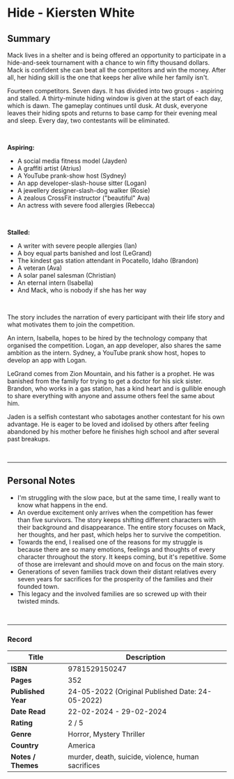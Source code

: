 # Hide - Kiersten White

## Summary
Mack lives in a shelter and is being offered an opportunity to participate in a hide-and-seek tournament with a chance to win fifty thousand dollars. Mack is confident she can beat all the competitors and win the money. After all, her hiding skill is the one that keeps her alive while her family isn't.

Fourteen competitors. Seven days. It has divided into two groups - aspiring and stalled. A thirty-minute hiding window is given at the start of each day, which is dawn. The gameplay continues until dusk. At dusk, everyone leaves their hiding spots and returns to base camp for their evening meal and sleep. Every day, two contestants will be eliminated.

<br>

<b>Aspiring:</b>
* A social media fitness model (Jayden)
* A graffiti artist (Atrius)
* A YouTube prank-show host (Sydney)
* An app developer-slash-house sitter (Logan)
* A jewellery designer-slash-dog walker (Rosie)
* A zealous CrossFit instructor ("beautiful" Ava)
* An actress with severe food allergies (Rebecca)
<br>

<b>Stalled:</b>
* A writer with severe people allergies (Ian)
* A boy equal parts banished and lost (LeGrand)
* The kindest gas station attendant in Pocatello, Idaho (Brandon)
* A veteran (Ava)
* A solar panel salesman (Christian)
* An eternal intern (Isabella)
* And Mack, who is nobody if she has her way
<br>

The story includes the narration of every participant with their life story and what motivates them to join the competition. 

An intern, Isabella, hopes to be hired by the technology company that organised the competition. Logan, an app developer, also shares the same ambition as the intern. Sydney, a YouTube prank show host, hopes to develop an app with Logan.

LeGrand comes from Zion Mountain, and his father is a prophet. He was banished from the family for trying to get a doctor for his sick sister. Brandon, who works in a gas station, has a kind heart and is gullible enough to share everything with anyone and assume others feel the same about him.

Jaden is a selfish contestant who sabotages another contestant for his own advantage. He is eager to be loved and idolised by others after feeling abandoned by his mother before he finishes high school and after several past breakups.

<br>

***

## Personal Notes
- I'm struggling with the slow pace, but at the same time, I really want to know what happens in the end.
- An overdue excitement only arrives when the competition has fewer than five survivors. The story keeps shifting different characters with their background and disappearance. The entire story focuses on Mack, her thoughts, and her past, which helps her to survive the competition.
- Towards the end, I realised one of the reasons for my struggle is because there are so many emotions, feelings and thoughts of every character throughout the story. It keeps coming, but it's repetitive. Some of those are irrelevant and should move on and focus on the main story.
- Generations of seven families track down their distant relatives every seven years for sacrifices for the prosperity of the families and their founded town.
- This legacy and the involved families are so screwed up with their twisted minds.
<br>

***
### Record
| Title | Description |
| -- | -- |
| **ISBN** | 9781529150247 |
| **Pages** | 352 |
| **Published Year** | 24-05-2022 (Original Published Date: 24-05-2022) |
| **Date Read** | 22-02-2024 - 29-02-2024 |
| **Rating** | 2 / 5 |
| **Genre** | Horror, Mystery Thriller |
| **Country** | America |
| **Notes / Themes** | murder, death, suicide, violence, human sacrifices | 
